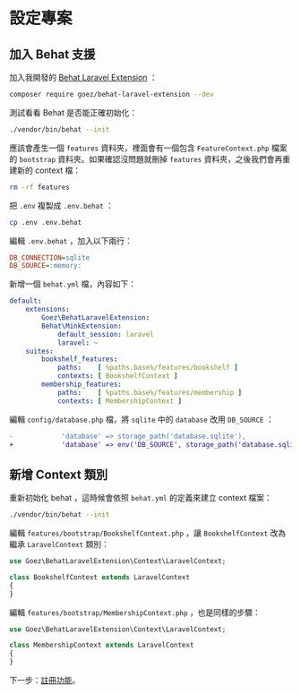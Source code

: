 # 設定專案

## 加入 Behat 支援

加入我開發的 [Behat Laravel Extension](https://github.com/jaceju/goez-behat-laravel-extension) ：

```bash
composer require goez/behat-laravel-extension --dev
```

測試看看 Behat 是否能正確初始化：

```bash
./vendor/bin/behat --init
```

應該會產生一個 `features` 資料夾，裡面會有一個包含 `FeatureContext.php` 檔案的 `bootstrap` 資料夾。如果確認沒問題就刪掉 `features` 資料夾，之後我們會再重建新的 context 檔：

```bash
rm -rf features
```

把 `.env` 複製成 `.env.behat` ：

```bash
cp .env .env.behat
```

編輯 `.env.behat` ，加入以下兩行：

```ini
DB_CONNECTION=sqlite
DB_SOURCE=:memory:
```

新增一個 `behat.yml` 檔，內容如下：

```yaml
default:
    extensions:
        Goez\BehatLaravelExtension:
        Behat\MinkExtension:
            default_session: laravel
            laravel: ~
    suites:
        bookshelf_features:
            paths:    [ %paths.base%/features/bookshelf ]
            contexts: [ BookshelfContext ]
        membership_features:
            paths:    [ %paths.base%/features/membership ]
            contexts: [ MembershipContext ]
```

編輯 `config/database.php` 檔，將 `sqlite` 中的 `database` 改用 `DB_SOURCE` ：

```diff
-            'database' => storage_path('database.sqlite'),
+            'database' => env('DB_SOURCE', storage_path('database.sqlite')),
```

## 新增 Context 類別

重新初始化 behat ，這時候會依照 `behat.yml` 的定義來建立 context 檔案：

```bash
./vendor/bin/behat --init
```

編輯 `features/bootstrap/BookshelfContext.php` ，讓 `BookshelfContext` 改為繼承 `LaravelContext` 類別：

```php
use Goez\BehatLaravelExtension\Context\LaravelContext;

class BookshelfContext extends LaravelContext
{
}
```

編輯 `features/bootstrap/MembershipContext.php` ，也是同樣的步驟：

```php
use Goez\BehatLaravelExtension\Context\LaravelContext;

class MembershipContext extends LaravelContext
{
}
```

下一步：[註冊功能](tips/04-register.md)。

